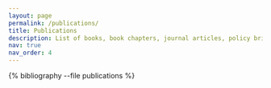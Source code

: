 ```yaml
---
layout: page
permalink: /publications/
title: Publications
description: List of books, book chapters, journal articles, policy briefs, white papers, and thesis.
nav: true
nav_order: 4
---
```


<!-- _pages/publications.md -->
<div class="publications">

{% bibliography --file publications %}

</div>
